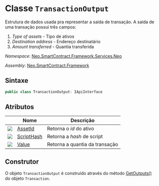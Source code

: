 # Classe `TransactionOutput`

Estrutura de dados usada pra representar a saída de transação. A saída de uma transação possui três campos:

1. *Type of assets* - Tipo de ativos 
2. *Destination address* - Endereço destinatário
3. *Amount transferred* - Quantia transferida

*Namespace*: [Neo.SmartContract.Framework.Services.Neo](../neo.md)

*Assembly*: [Neo.SmartContract.Framework](../../dotnet.md)

## Sintaxe

```c#
public class TransactionOutput: IApiInterface
```

## Atributos

| | Nome | Descrição |
| ---------------------------------------- | ---------------------------------------- | ------ |
| ![](https://i-msdn.sec.s-msft.com/dynimg/IC74937.jpeg) | [AssetId](TransactionOutput/AssetId.md)  | Retorna o *id* do ativo |
| ![](https://i-msdn.sec.s-msft.com/dynimg/IC74937.jpeg) | [ScriptHash](TransactionOutput/ScriptHash.md) | Retorna a *hash* de script |
| ![](https://i-msdn.sec.s-msft.com/dynimg/IC74937.jpeg) | [Value](TransactionOutput/Value.md)      | Retorna a quantia da transação |


## Construtor

O objeto `TransactionOutput` é construído através do método [GetOutputs()](Transaction/GetOutputs.md) do objeto `Transaction`.
